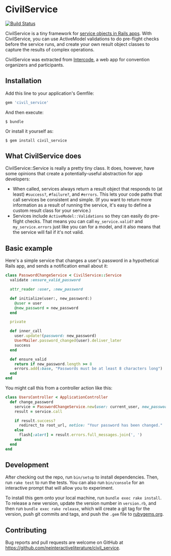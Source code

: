 # CivilService

[![Build Status](https://travis-ci.org/neinteractiveliterature/civil_service.svg?branch=master)](https://travis-ci.org/neinteractiveliterature/civil_service)

CivilService is a tiny framework for [service objects in Rails apps](https://hackernoon.com/service-objects-in-ruby-on-rails-and-you-79ca8a1c946e). With CivilService, you can use ActiveModel validations to do pre-flight checks before the service runs, and create your own result object classes to capture the results of complex operations.

CivilService was extracted from [Intercode](https://github.com/neinteractiveliterature/intercode), a web app for convention organizers and participants.

## Installation

Add this line to your application's Gemfile:

```ruby
gem 'civil_service'
```

And then execute:

    $ bundle

Or install it yourself as:

    $ gem install civil_service

## What CivilService does

CivilService::Service is really a pretty tiny class.  It does, however, have some opinions that create a potentially-useful abstraction for app developers:

* When called, services always return a result object that responds to (at least) `#success?`, `#failure?`, and `#errors`.  This lets your code paths that call services be consistent and simple.  (If you want to return more information as a result of running the service, it's easy to define a custom result class for your service.)
* Services include `ActiveModel::Validations` so they can easily do pre-flight checks.  That means you can call `my_service.valid?` and `my_service.errors` just like you can for a model, and it also means that the service will fail if it's not valid.

## Basic example

Here's a simple service that changes a user's password in a hypothetical Rails app, and sends a
notification email about it:

```ruby
class PasswordChangeService < CivilService::Service
  validate :ensure_valid_password

  attr_reader :user, :new_password

  def initialize(user:, new_password:)
    @user = user
    @new_password = new_password
  end

  private

  def inner_call
    user.update!(password: new_password)
    UserMailer.password_changed(user).deliver_later
    success
  end

  def ensure_valid
    return if new_password.length >= 8
    errors.add(:base, "Passwords must be at least 8 characters long")
  end
end
```

You might call this from a controller action like this:

```ruby
class UsersController < ApplicationController
  def change_password
    service = PasswordChangeService.new(user: current_user, new_password: params[:password])
    result = service.call

    if result.success?
      redirect_to root_url, notice: "Your password has been changed."
    else
      flash[:alert] = result.errors.full_messages.join(', ')
    end
  end
end
```

## Development

After checking out the repo, run `bin/setup` to install dependencies. Then, run `rake test` to run the tests. You can also run `bin/console` for an interactive prompt that will allow you to experiment.

To install this gem onto your local machine, run `bundle exec rake install`. To release a new version, update the version number in `version.rb`, and then run `bundle exec rake release`, which will create a git tag for the version, push git commits and tags, and push the `.gem` file to [rubygems.org](https://rubygems.org).

## Contributing

Bug reports and pull requests are welcome on GitHub at https://github.com/neinteractiveliterature/civil_service.
